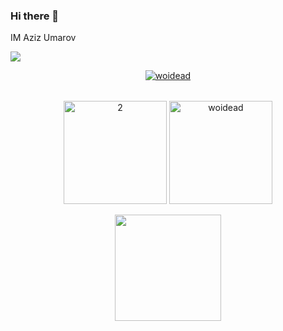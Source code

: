 ### Hi there 👋
<p align="start">IM Aziz Umarov</p>

![](https://komarev.com/ghpvc/?username=woidead)

<table>
  <tr>
    <p align="center"> <a href="https://github.com/ryo-ma/github-profile-trophy"><img src="https://github-profile-trophy.vercel.app/?username=woidead&theme=algolia&no-bg=true" alt="woidead" /></a> </p>     
   
  </tr>
</table>
<table style="display:flex; align-items:center;"> 
  <tr>
   
  
  <p align="center">
    <img src="https://github-readme-stats.vercel.app/api/top-langs/?username=woidead&theme=radical&layout=compact&hide=Jupyter%20Notebook" height=165  display=block  alt="2">
    <img src="https://github-readme-streak-stats.herokuapp.com/?user=uluk001&theme=radical" height=165  alt="woidead"></td>
     
  </p>
  <p align="center">
    <img height="170" align="center" src="https://github-readme-stats.vercel.app/api?username=woidead&count_private=true&include_all_commits=true&theme=radical" />
  </p>
</table>
